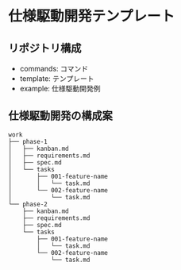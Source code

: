 # 仕様駆動開発テンプレート

## リポジトリ構成

- commands: コマンド
- template: テンプレート
- example: 仕様駆動開発例

## 仕様駆動開発の構成案

```
work
├── phase-1
│   ├── kanban.md
│   ├── requirements.md
│   ├── spec.md
│   └── tasks
│       ├── 001-feature-name
│       │   └── task.md
│       └── 002-feature-name
│           └── task.md
└── phase-2
    ├── kanban.md
    ├── requirements.md
    ├── spec.md
    └── tasks
        ├── 001-feature-name
        │   └── task.md
        └── 002-feature-name
            └── task.md
```